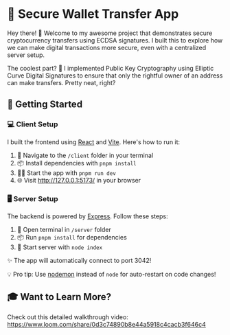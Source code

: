 # 🔐 Secure Wallet Transfer App

Hey there! 👋 Welcome to my awesome project that demonstrates secure cryptocurrency transfers using ECDSA signatures. I built this to explore how we can make digital transactions more secure, even with a centralized server setup.

The coolest part? 🌟 I implemented Public Key Cryptography using Elliptic Curve Digital Signatures to ensure that only the rightful owner of an address can make transfers. Pretty neat, right?

## 🚀 Getting Started

### 💻 Client Setup

I built the frontend using [React](https://reactjs.org/) and [Vite](https://vitejs.dev/). Here's how to run it:

1. 📂 Navigate to the `/client` folder in your terminal
2. 📦 Install dependencies with `pnpm install`
3. 🏃‍♂️ Start the app with `pnpm run dev`
4. 🌐 Visit http://127.0.0.1:5173/ in your browser

### 🖥️ Server Setup

The backend is powered by [Express](https://expressjs.com/). Follow these steps:

1. 📂 Open terminal in `/server` folder
2. 📦 Run `pnpm install` for dependencies
3. 🚀 Start server with `node index`

✨ The app will automatically connect to port 3042!

💡 Pro tip: Use [nodemon](https://www.npmjs.com/package/nodemon) instead of `node` for auto-restart on code changes!

## 🎓 Want to Learn More?

Check out this detailed walkthrough video:
https://www.loom.com/share/0d3c74890b8e44a5918c4cacb3f646c4
